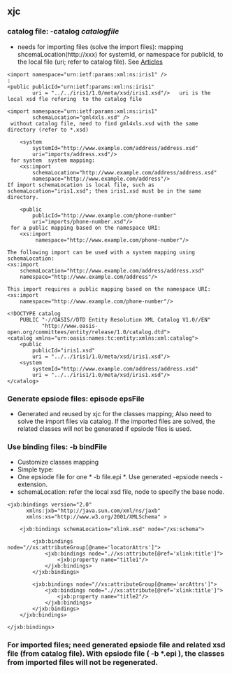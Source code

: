 ## xjc

### catalog file: -catalog *catalogfile*
- needs for importing files (solve the import files): mapping shcemaLocation(http://xxx) for systemId, or namespace for publicId, to the local file (uri; refer to catalog file).  See [Articles](https://dzone.com/articles/jaxb-xjc-imported-schemas-and)
```
<import namespace="urn:ietf:params:xml:ns:iris1" />
:
<public publicId="urn:ietf:params:xml:ns:iris1"
        uri = "../../iris1/1.0/meta/xsd/iris1.xsd"/>   uri is the local xsd fle refering  to the catalog file

<import namespace="urn:ietf:params:xml:ns:iris1"
        schemaLocation="gml4xls.xsd" />    
 without catalog file, need to find gml4xls.xsd with the same directory (refer to *.xsd)
 
    <system
        systemId="http://www.example.com/address/address.xsd"
        uri="imports/address.xsd"/>
 for system  system mapping:
    <xs:import
        schemaLocation="http://www.example.com/address/address.xsd"
        namespace="http://www.example.com/address"/>
If import schemaLocation is local file, such as schemaLocation="iris1.xsd"; then iris1.xsd must be in the same directory.

    <public
        publicId="http://www.example.com/phone-number"
        uri="imports/phone-number.xsd"/>
 for a public mapping based on the namespace URI:
    <xs:import
         namespace="http://www.example.com/phone-number"/>

The following import can be used with a system mapping using schemaLocation:
<xs:import
    schemaLocation="http://www.example.com/address/address.xsd"
    namespace="http://www.example.com/address"/>
 
This import requires a public mapping based on the namespace URI:
<xs:import
    namespace="http://www.example.com/phone-number"/>
```
```
<!DOCTYPE catalog
    PUBLIC "-//OASIS//DTD Entity Resolution XML Catalog V1.0//EN"
           "http://www.oasis-open.org/committees/entity/release/1.0/catalog.dtd">
<catalog xmlns="urn:oasis:names:tc:entity:xmlns:xml:catalog">
    <public
        publicId="iris1.xsd"
        uri = "../../iris1/1.0/meta/xsd/iris1.xsd"/>
    <system
        systemId="http://www.example.com/address/address.xsd"
        uri = "../../iris1/1.0/meta/xsd/iris1.xsd"/>
</catalog>
```
### Generate epsiode files: episode epsFile
- Generated and reused by xjc for the classes mapping; Also need to solve the import files via catalog. If the imported files are solved, the related classes will not be generated if epsiode files is used. 

### Use binding files: -b bindFile
- Customize classes mapping
- Simple type: 
- One epsiode file for one * -b file.epi *. Use generated -epsiode needs -extension.  
- schemaLocation: refer the local xsd file, node to specify the base node.
```
<jxb:bindings version="2.0"
      xmlns:jxb="http://java.sun.com/xml/ns/jaxb"
      xmlns:xs="http://www.w3.org/2001/XMLSchema" >

    <jxb:bindings schemaLocation="xlink.xsd" node="/xs:schema">

        <jxb:bindings node="//xs:attributeGroup[@name='locatorAttrs']">
            <jxb:bindings node=".//xs:attribute[@ref='xlink:title']">
                <jxb:property name="title1"/>
            </jxb:bindings>
        </jxb:bindings>

        <jxb:bindings node="//xs:attributeGroup[@name='arcAttrs']">
            <jxb:bindings node=".//xs:attribute[@ref='xlink:title']">
                <jxb:property name="title2"/>
            </jxb:bindings>
        </jxb:bindings>
    </jxb:bindings>

</jxb:bindings>
```

### For imported files; need generated epsiode file and related xsd file (from catalog file). With epsiode file ( -b \*.epi ), the classes from imported files will not be regenerated. 
